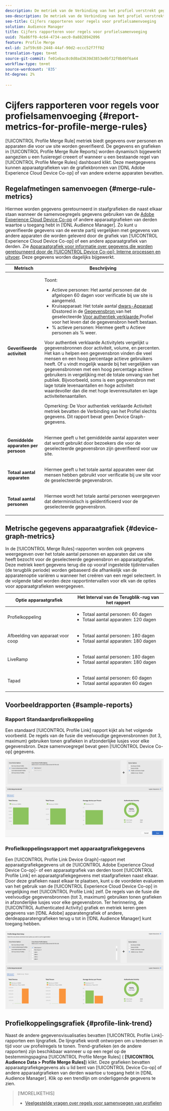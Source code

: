 ```yaml
---
description: De metriek van de Verbinding van het profiel verstrekt gegevens over mensen en apparaten die aan uw plaats voor authentiek verklaren. De gegevens en grafieken in de Verbinding van het Profiel werken dynamisch bij aangezien u een fusieregels creeert of wanneer u een bestaande regel van het dashboard van de Regels van de Fusie van het Profiel klikt. Deze cijfers kunnen apparaatgrafieken van de Adobe Experience Cloud Device Co-op of andere apparaatgrafiekbronnen van derden bevatten.
seo-description: De metriek van de Verbinding van het profiel verstrekt gegevens over mensen en apparaten die aan uw plaats voor authentiek verklaren. De gegevens en grafieken in de Verbinding van het Profiel werken dynamisch bij aangezien u een fusieregels creeert of wanneer u een bestaande regel van het dashboard van de Regels van de Fusie van het Profiel klikt. Deze cijfers kunnen apparaatgrafieken van de Adobe Experience Cloud Device Co-op of andere apparaatgrafiekbronnen van derden bevatten.
seo-title: Cijfers rapporteren voor regels voor profielsamenvoeging
solution: Audience Manager
title: Cijfers rapporteren voor regels voor profielsamenvoeging
uuid: 76a86ff0-4c64-4734-aec0-0a8828942096
feature: Profile Merge
exl-id: 2af59c60-2448-44af-90d2-eccc52f7ff02
translation-type: tm+mt
source-git-commit: fe01ebac8c0d0ad3630d3853e0bf32f0b00f6a44
workflow-type: tm+mt
source-wordcount: '835'
ht-degree: 2%

---
```


# Cijfers rapporteren voor regels voor profielsamenvoeging {#report-metrics-for-profile-merge-rules}

[!UICONTROL Profile Merge Rule] metriek biedt gegevens over personen en apparaten die voor uw site worden geverifieerd. De gegevens en grafieken in [!UICONTROL Profile Merge Rule Reports] worden dynamisch bijgewerkt aangezien u een fusieregel creeert of wanneer u een bestaande regel van [!UICONTROL Profile Merge Rules] dashboard klikt. Deze meetgegevens kunnen apparaatgrafieken van de grafiekbronnen van [!DNL Adobe Experience Cloud Device Co-op] of van andere externe apparaten bevatten.

## Regelafmetingen samenvoegen {#merge-rule-metrics}

Hiermee worden gegevens geretourneerd in staafgrafieken die naast elkaar staan wanneer de samenvoegregels gegevens gebruiken van de [Adobe Experience Cloud Device Co-op](https://docs.adobe.com/content/help/en/device-co-op/using/about/overview.html) of andere apparaatgrafieken van derden waartoe u toegang hebt in [!DNL Audience Manager]. Zo kunt u geverifieerde gegevens van de eerste partij vergelijken met gegevens van andere apparaten die worden geleverd door de grafiek van [!UICONTROL Experience Cloud Device Co-op] of een andere apparaatgrafiek van derden. Zie [Apparaatgrafiek voor informatie over gegevens die worden geretourneerd door de [!UICONTROL Device Co-op]: Interne processen en uitvoer](https://docs.adobe.com/content/help/en/device-co-op/using/device-graph/device-graph-overview.html). Deze gegevens worden dagelijks bijgewerkt.

<table id="table_A7FB2F9804F84AC8A6DD05C0E6EE7555"> 
 <thead> 
  <tr> 
   <th colname="col1" class="entry"> Metrisch </th> 
   <th colname="col2" class="entry"> Beschrijving </th> 
  </tr> 
 </thead>
 <tbody> 
  <tr> 
   <td colname="col1"> <p> <b><span class="wintitle"> Geverifieerde activiteit</span></b> </p> </td> 
   <td colname="col2"> <p>Toont: </p> 
    <ul id="ul_7F7373919A4A49028EF4BF7B28D9F8E9"> 
     <li id="li_FE2F93C496D64ED8928B3E522C9585EA"> <span class="wintitle"> Actieve personen</span>: Het aantal personen dat de afgelopen 60 dagen voor verificatie bij uw site is aangemeld. </li> 
     <li id="li_60CFD26EE68B442683C0ED5FED1A79C8"> <span class="wintitle"> Kruisapparaat</span>: Het totale aantal  <a href="merge-rules-start.md#create-data-source"> dwars-Apparaat </a> IDsstored in de  <a href="https://docs.adobe.com/content/help/en/audience-manager/user-guide/features/data-sources/manage-datasources.html"> Gegevensbron </a> van het geselecteerde  <a href="merge-rule-definitions.md"> Voor authentiek verklaarde </a> Profiel voor het leven dat de gegevensbron heeft bestaan. </li> 
     <li id="li_F2F07B6A326C4A18B79A0CF2C47D9677"> <span class="wintitle"> % actieve personen</span>: Hiermee geeft u  <span class="wintitle"> Actieve </span> personen als % weer. </li> 
    </ul> <p> <span class="wintitle"> Voor authentiek verklaarde </span> Activitylets vergelijkt u gegevensbronnen door activiteit, volume, en percenten. Het kan u helpen een gegevensbron vinden die veel mensen en een hoog percentage actieve gebruikers heeft. Of u vindt mogelijk waarde bij het vergelijken van gegevensbronnen met een hoog percentage actieve gebruikers in vergelijking met de totale omvang van het publiek. Bijvoorbeeld, soms is een gegevensbron met lage totale levenaantallen en hoge activiteit waardevoller dan die met hoge levenresultaten en lage activiteitenaantallen. </p> <p> <p>Opmerking: De <span class="wintitle"> Voor authentiek verklaarde Activiteit</span> metriek bevatten <span class="wintitle"> de Verbinding van het Profiel</span> slechts gegevens. Dit rapport bevat geen <span class="wintitle"> Device Graph</span>-gegevens. </p> </p> </td> 
  </tr> 
  <tr> 
   <td colname="col1"> <p> <b><span class="wintitle"> Gemiddelde apparaten per persoon</span></b> </p> </td> 
   <td colname="col2"> <p> Hiermee geeft u het gemiddelde aantal apparaten weer dat wordt gebruikt door bezoekers die voor de geselecteerde gegevensbron zijn geverifieerd voor uw site. </p> </td> 
  </tr> 
  <tr> 
   <td colname="col1"> <p> <b><span class="wintitle"> Totaal aantal apparaten</span></b> </p> </td> 
   <td colname="col2"> <p>Hiermee geeft u het totale aantal apparaten weer dat mensen hebben gebruikt voor verificatie bij uw site voor de geselecteerde gegevensbron. </p> </td> 
  </tr> 
  <tr> 
   <td colname="col1"> <p> <b><span class="wintitle"> Totaal aantal personen</span></b> </p> </td> 
   <td colname="col2"> <p>Hiermee wordt het totale aantal personen weergegeven dat deterministisch is geïdentificeerd voor de geselecteerde gegevensbron. </p> </td> 
  </tr> 
 </tbody> 
</table>

## Metrische gegevens apparaatgrafiek {#device-graph-metrics}

In de [!UICONTROL Merge Rules]-rapporten worden ook gegevens weergegeven over het totale aantal personen en apparaten dat uw site heeft bezocht voor de geselecteerde gegevensbron en apparaatgrafiek. Deze metriek keert gegevens terug die op vooraf ingestelde tijdintervallen (de terugblik periode) worden gebaseerd die afhankelijk van de apparatenoptie variëren u wanneer het creëren van een regel selecteert. In de volgende tabel worden deze rapportintervallen voor elk van de opties voor apparaatgrafieken weergegeven.

<table id="table_038983EBC71F4A55BBCA99212AC5DEE6"> 
 <thead> 
  <tr> 
   <th colname="col1" class="entry"> Optie apparaatgrafiek </th> 
   <th colname="col2" class="entry"> Het Interval van de Terugblik-rug van het rapport </th> 
  </tr>
 </thead>
 <tbody> 
  <tr> 
   <td colname="col1"> <p><span class="wintitle"> Profielkoppeling</span> </p> </td> 
   <td colname="col2"> <p> 
     <ul id="ul_B2FF2341573840549FFB96579F537082"> 
      <li id="li_B37323C2F2434F41B407500AC5C15447">Totaal aantal personen: 60 dagen </li> 
      <li id="li_08D911224A60418BBB3CFB4E70CE73D4">Totaal aantal apparaten: 120 dagen </li> 
     </ul> </p> </td> 
  </tr> 
  <tr> 
   <td colname="col1"> <p><span class="wintitle"> Afbeelding van apparaat voor coop</span> </p> </td> 
   <td colname="col2"> <p> 
     <ul id="ul_64AD1DD89DF64703B70B973A463BA020"> 
      <li id="li_D7D3A3871F434CBFA71BE8929EB41648">Totaal aantal personen: 180 dagen </li> 
      <li id="li_125D387986B2463EB310203CE5857EDA">Totaal aantal apparaten: 180 dagen </li> 
     </ul> </p> </td> 
  </tr> 
  <tr> 
   <td colname="col1"> <p><span class="wintitle"> LiveRamp</span> </p> </td> 
   <td colname="col2"> <p> 
     <ul id="ul_2772F3AD7E1440789B635794ECDE8DFB"> 
      <li id="li_1432363829D64615B1D349A3722D6268">Totaal aantal personen: 180 dagen </li> 
      <li id="li_D5C0E3CE92524B54BBD36C73A326292B">Totaal aantal apparaten: 180 dagen </li> 
     </ul> </p> </td> 
  </tr> 
  <tr> 
   <td colname="col1"> <p><span class="wintitle"> Tapad</span> </p> </td> 
   <td colname="col2"> <p> 
     <ul id="ul_274529DB58E6442E95C6AD89BECB1362"> 
      <li id="li_67102211A72A4E47AACFE5E369793C17">Totaal aantal personen: 60 dagen </li> 
      <li id="li_3E8F3DA6A7B5487895A626674DA363A5">Totaal aantal apparaten 60 dagen </li> 
     </ul> </p> </td> 
  </tr> 
 </tbody> 
</table>

## Voorbeeldrapporten {#sample-reports}

### Rapport Standaardprofielkoppeling

Een standaard [!UICONTROL Profile Link] rapport kijkt als het volgende voorbeeld. De regels van de fusie die veelvoudige gegevensbronnen (tot 3, maximum) gebruiken tonen grafieken in afzonderlijke lusjes voor elke gegevensbron. Deze samenvoegregel bevat geen [!UICONTROL Device Co-op] gegevens.

![](assets/profile-link-metrics.png)

### Profielkoppelingsrapport met apparaatgrafiekgegevens

Een [!UICONTROL Profile Link Device Graph]-rapport met apparaatgrafiekgegevens uit de [!UICONTROL Adobe Experience Cloud Device Co-op]- of een apparaatgrafiek van derden toont [!UICONTROL Profile Link] en apparaatgrafiekgegevens met staafgrafieken naast elkaar. Door deze grafieken naast elkaar te plaatsen, kunt u de voordelen evalueren van het gebruik van de [!UICONTROL Experience Cloud Device Co-op] in vergelijking met [!UICONTROL Profile Link] zelf. De regels van de fusie die veelvoudige gegevensbronnen (tot 3, maximum) gebruiken tonen grafieken in afzonderlijke lusjes voor elke gegevensbron. Ter herinnering, de [!UICONTROL Authenticated Activity] grafiek en metriek keren geen gegevens van [!DNL Adobe] apparatengrafiek of andere, derdeapparatengrafieken terug u tot in [!DNL Audience Manager] kunt toegang hebben.

![](assets/profile-link-graph.png)

## Profielkoppelingsgrafiek {#profile-link-trend}

Naast de andere gegevensvisualisaties bevatten [!UICONTROL Profile Link]-rapporten een lijngrafiek. De lijngrafiek wordt ontworpen om u tendensen in tijd voor uw profielregels te tonen. Trend-grafieken (en de andere rapporten) zijn beschikbaar wanneer u op een regel op de bestemmingspagina [!UICONTROL Profile Merge Rules] ( **[!UICONTROL Audience Data > Profile Merge Rules]**) klikt. Deze grafieken bevatten apparaatgrafiekgegevens als u lid bent van [!UICONTROL Device Co-op] of andere apparaatgrafieken van derden waartoe u toegang hebt in [!DNL Audience Manager]. Klik op een trendlijn om onderliggende gegevens te zien.

>[!MORELIKETHIS]
>
>* [Veelgestelde vragen over regels voor samenvoegen van profielen](../../faq/faq-profile-merge.md)

